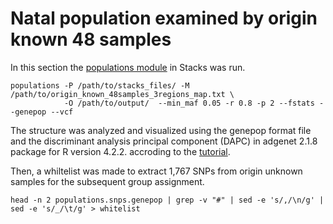 # Natal population examined by origin known 48 samples 

In this section the [populations module](https://catchenlab.life.illinois.edu/stacks/comp/populations.php) in Stacks was run.

```
populations -P /path/to/stacks_files/ -M /path/to/origin_known_48samples_3regions_map.txt \
            -O /path/to/output/  --min_maf 0.05 -r 0.8 -p 2 --fstats --genepop --vcf
```            

The structure was analyzed and visualized using the genepop format file and the discriminant analysis principal component (DAPC) in adgenet 2.1.8 package for R version 4.2.2. accroding to the [tutorial](https://adegenet.r-forge.r-project.org/files/tutorial-dapc.pdf).

Then, a whiltelist was made to extract 1,767 SNPs from origin unknown samples for the subsequent group assignment.

`head -n 2 populations.snps.genepop | grep -v "#" | sed -e 's/,/\n/g' | sed -e 's/_/\t/g' > whitelist`


